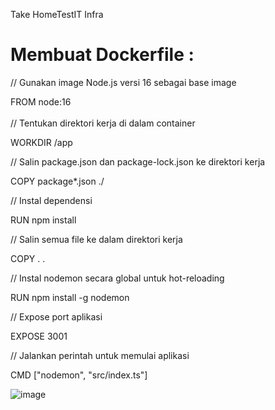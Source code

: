 Take HomeTestIT Infra

# Membuat Dockerfile :


// Gunakan image Node.js versi 16 sebagai base image

FROM node:16
<br><br>
// Tentukan direktori kerja di dalam container

WORKDIR /app


// Salin package.json dan package-lock.json ke direktori kerja

COPY package*.json ./


// Instal dependensi

RUN npm install


// Salin semua file ke dalam direktori kerja

COPY . .

// Instal nodemon secara global untuk hot-reloading

RUN npm install -g nodemon


// Expose port aplikasi

EXPOSE 3001


// Jalankan perintah untuk memulai aplikasi

CMD ["nodemon", "src/index.ts"]


![image](https://github.com/user-attachments/assets/71b34a4f-5297-4123-ad6c-11e9ec230e5f)
